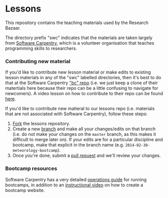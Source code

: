 Lessons
=======

This repository contains the teaching materials used by the Research Bazaar.  

The directory prefix "swc" indicates that the materials are taken largely from 
[Software Carpentry](http://software-carpentry.org/), which is a volunteer organisation that
teaches programming skills to researchers.   

### Contributing new material

If you'd like to contribute new lesson material or make edits to existing lesson materials in any of the "swc" labelled directories, then it's best to do that at the Software Carpentry ["bc" repo](https://github.com/swcarpentry/bc) (i.e. we just keep a clone of their matertials here because their repo can be a little confusing to navigate for newcomers). A video lesson on how to contribute to their repo can be found [here](http://vimeo.com/92273942).  

If you'd like to contribute new matieral to our lessons repo (i.e. materials that are not associated with Software Carpentry), follow these steps:  

1. [Fork](https://help.github.com/articles/fork-a-repo) the lessons repository.
2. Create a new [branch](https://github.com/resbaz/lessons/blob/master/git/swc-intermediate/02-branching.md) and make all your changes/edits on that branch (i.e. do not make your changes on the `master` branch, as this makes it difficult to merge later on). If your edits are for a particular discipline and bootcamp, make that explicit in the branch name (e.g. `2014-02-30-meteorology-bootcamp`).
3. Once you're done, submit a [pull request](https://help.github.com/articles/using-pull-requests) and we'll review your changes.

### Bootcamp resources

Software Carpentry has a very detailed [operations guide](http://software-carpentry.org/bootcamps/operations.html) for running bootcamps, in addition to an [instructional video](http://vimeo.com/87241285) on how to create a bootcamp website. 
